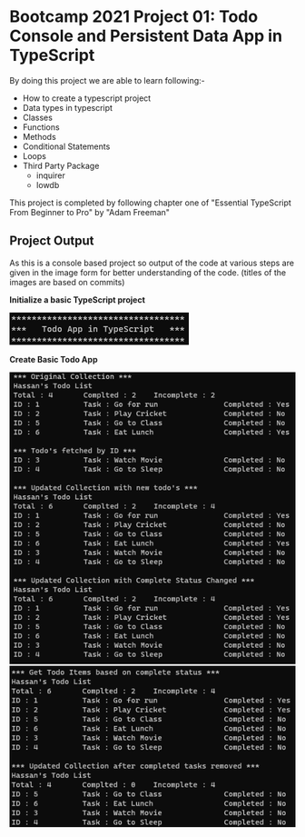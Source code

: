 # Bootcamp 2021 Project 01: Todo Console and Persistent Data App in TypeScript

By doing this project we are able to learn following:-

- How to create a typescript project
- Data types in typescript
- Classes
- Functions
- Methods
- Conditional Statements
- Loops
- Third Party Package
  - inquirer
  - lowdb

This project is completed by following chapter one of "Essential TypeScript From Beginner to Pro" by "Adam Freeman"

## Project Output

As this is a console based project so output of the code at various steps are given in the image form for better understanding of the code. (titles of the images are based on commits)

**Initialize a basic TypeScript project**

![Basic TypeScript Project](./outputs/Step01.PNG)

**Create Basic Todo App**

![Basic Todo App](./outputs/Step02-1.PNG)
![Basic Todo App](./outputs/Step02-2.PNG)
